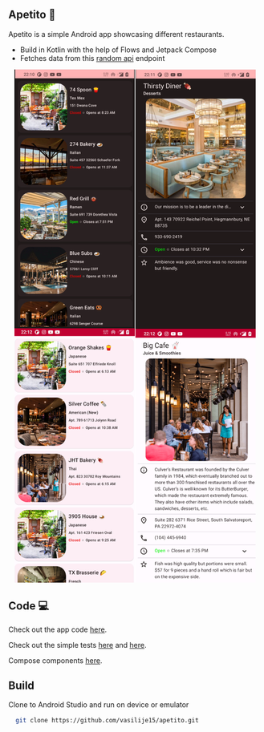 <!-- ABOUT THE PROJECT -->
## Apetito 🍕

Apetito is a simple Android app showcasing different restaurants. 
- Build in Kotlin with the help of Flows and Jetpack Compose
- Fetches data from this [random api](https://random-data-api.com/api/restaurant/random_restaurant?size=5) endpoint


<p align="center">
  <a href="https://github.com/vasilije15/apetito/tree/master">
      <img src="Screenshots.png" alt="App Screenshots">
  </a>

## Code 💻
Check out the app code [here](https://github.com/vasilije15/apetito/tree/master/app/src/main/java/com/vaske/restaurants).

Check out the simple tests [here](https://github.com/vasilije15/apetito/blob/master/app/src/test/java/com/vaske/restaurants/ui/RestaurantsViewModelTest.kt) and [here](https://github.com/vasilije15/apetito/tree/master/app/src/androidTest/java/com/vaske/restaurants/ui/components).

Compose components [here](https://github.com/vasilije15/apetito/tree/master/app/src/main/java/com/vaske/restaurants/ui/components).

## Build
Clone to Android Studio and run on device or emulator
```sh
  git clone https://github.com/vasilije15/apetito.git
  ```